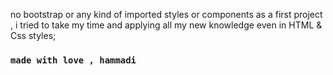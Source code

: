 no bootstrap or any kind of imported styles or components
as a first project , i tried to take my time and applying all my new knowledge even in HTML & Css styles;

### `made with love , hammadi`
